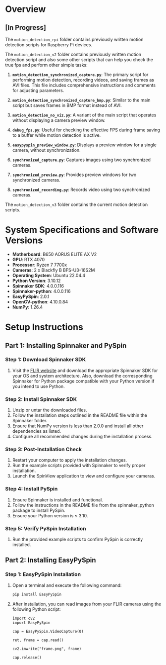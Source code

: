 # Overview

## [In Progress]

The `motion_detection_rpi` folder contains previously written motion detection scripts for Raspberry Pi devices.

The `motion_detection_v2` folder contains previously written motion detection script and also some other scripts that can help you check the true fps and perform other simple tasks:

1. **`motion_detection_synchronized_capture.py`**: The primary script for performing motion detection, recording videos, and saving frames as AVI files. This file includes comprehensive instructions and comments for adjusting parameters.

2. **`motion_detection_synchronized_capture_bmp.py`**: Similar to the main script but saves frames in BMP format instead of AVI.

3. **`motion_detection_no_viz.py`**: A variant of the main script that operates without displaying a camera preview window.

4. **`debug_fps.py`**: Useful for checking the effective FPS during frame saving to a buffer while motion detection is active.

5. **`easypyspin_preview_window.py`**: Displays a preview window for a single camera, without synchronization.

6. **`synchronized_capture.py`**: Captures images using two synchronized cameras.

7. **`synchronized_preview.py`**: Provides preview windows for two synchronized cameras.

8. **`synchronized_recording.py`**: Records video using two synchronized cameras.

The `motion_detection_v3` folder contains the current motion detection scripts.

# System Specifications and Software Versions

- **Motherboard**: B650 AORUS ELITE AX V2
- **GPU**: RTX 4070
- **Processor**: Ryzen 7 7700x
- **Cameras**: 2 x Blackfly B BFS-U3-16S2M
- **Operating System**: Ubuntu 22.04.4
- **Python Version**: 3.10.12
- **Spinnaker SDK**: 4.0.0.116
- **Spinnaker-python**: 4.0.0.116
- **EasyPySpin**: 2.0.1
- **OpenCV-python**: 4.10.0.84
- **NumPy**: 1.26.4

# Setup Instructions

## Part 1: Installing Spinnaker and PySpin

### Step 1: Download Spinnaker SDK

1. Visit the [FLIR website](https://www.flir.com/support-center/iis/machine-vision/downloads/spinnaker-sdk-download/spinnaker-sdk--download-files/) and download the appropriate Spinnaker SDK for your OS and system architecture. Also, download the corresponding Spinnaker for Python package compatible with your Python version if you intend to use Python.

### Step 2: Install Spinnaker SDK

1. Unzip or untar the downloaded files.
2. Follow the installation steps outlined in the README file within the Spinnaker folder.
3. Ensure that NumPy version is less than 2.0.0 and install all other dependencies as listed.
4. Configure all recommended changes during the installation process.

### Step 3: Post-Installation Check

1. Restart your computer to apply the installation changes.
2. Run the example scripts provided with Spinnaker to verify proper installation.
3. Launch the SpinView application to view and configure your cameras.

### Step 4: Install PySpin

1. Ensure Spinnaker is installed and functional.
2. Follow the instructions in the README file from the spinnaker_python package to install PySpin.
3. Ensure your Python version is ≤ 3.10.

### Step 5: Verify PySpin Installation

1. Run the provided example scripts to confirm PySpin is correctly installed.

## Part 2: Installing EasyPySpin

### Step 1: EasyPySpin Installation

1. Open a terminal and execute the following command:
   ```bash
   pip install EasyPySpin

2. After installation, you can read images from your FLIR cameras using the following Python script:

    ```
    import cv2
    import EasyPySpin

    cap = EasyPySpin.VideoCapture(0)

    ret, frame = cap.read()

    cv2.imwrite("frame.png", frame)

    cap.release()
    ```
